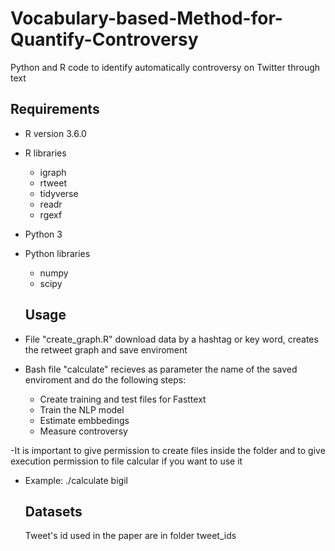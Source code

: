 # Vocabulary-based-Method-for-Quantify-Controversy
Python and R code to identify automatically controversy on Twitter through text


## Requirements 

- R version 3.6.0
- R libraries
  - igraph
  - rtweet
  - tidyverse
  - readr
  - rgexf
  
- Python 3
- Python libraries
  - numpy
  - scipy
  
  ## Usage
  
- File "create_graph.R" download data by a hashtag or key word, creates the retweet graph and save enviroment
- Bash file "calculate" recieves as parameter the name of the saved enviroment and do the following steps:
  - Create training and test files for Fasttext
  - Train the NLP model
  - Estimate embbedings
  - Measure controversy
  
-It is important to give permission to create files inside the folder and to give execution permission to file calcular if you want to use it
- Example: ./calculate bigil
  ## Datasets
  
  Tweet's id used in the paper are in folder tweet_ids
